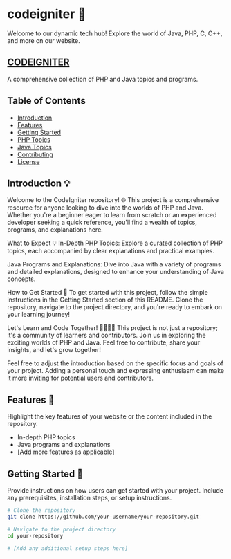 # codeigniter 🚀
Welcome to our dynamic tech hub! Explore the world of Java, PHP, C, C++, and more on our website.   
## <a href = "https://prince4panwar.github.io/codeigniter/"> CODEIGNITER</a>

A comprehensive collection of PHP and Java topics and programs.

## Table of Contents

- [Introduction](#introduction)
- [Features](#features)
- [Getting Started](#getting-started)
- [PHP Topics](#php-topics)
- [Java Topics](#java-topics)
- [Contributing](#contributing)
- [License](#license)

## Introduction 💡

Welcome to the CodeIgniter repository! 🌐 This project is a comprehensive resource for anyone looking to dive into the worlds of PHP and Java. Whether you're a beginner eager to learn from scratch or an experienced developer seeking a quick reference, you'll find a wealth of topics, programs, and explanations here.

What to Expect 💡
In-Depth PHP Topics: Explore a curated collection of PHP topics, each accompanied by clear explanations and practical examples.

Java Programs and Explanations: Dive into Java with a variety of programs and detailed explanations, designed to enhance your understanding of Java concepts.

How to Get Started 🏁
To get started with this project, follow the simple instructions in the Getting Started section of this README. Clone the repository, navigate to the project directory, and you're ready to embark on your learning journey!

Let's Learn and Code Together! 👩‍💻👨‍💻
This project is not just a repository; it's a community of learners and contributors. Join us in exploring the exciting worlds of PHP and Java. Feel free to contribute, share your insights, and let's grow together!

Feel free to adjust the introduction based on the specific focus and goals of your project. Adding a personal touch and expressing enthusiasm can make it more inviting for potential users and contributors.

## Features 🌟

Highlight the key features of your website or the content included in the repository.

- In-depth PHP topics
- Java programs and explanations
- [Add more features as applicable]

## Getting Started 🏁

Provide instructions on how users can get started with your project. Include any prerequisites, installation steps, or setup instructions.

```bash
# Clone the repository
git clone https://github.com/your-username/your-repository.git

# Navigate to the project directory
cd your-repository

# [Add any additional setup steps here]

